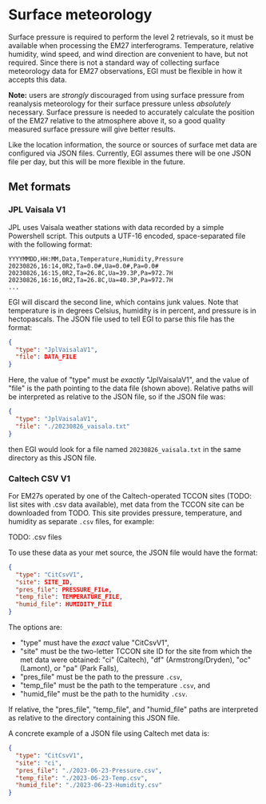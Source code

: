 # Surface meteorology

Surface pressure is required to perform the level 2 retrievals, so it must be available when processing the EM27 interferograms.
Temperature, relative humidity, wind speed, and wind direction are convenient to have, but not required.
Since there is not a standard way of collecting surface meteorology data for EM27 observations, EGI must be flexible in how it accepts this data.

**Note:** users are _strongly_ discouraged from using surface pressure from reanalysis meteorology for their surface pressure unless _absolutely_ necessary.
Surface pressure is needed to accurately calculate the position of the EM27 relative to the atmosphere above it, so a good quality measured surface pressure
will give better results.

Like the location information, the source or sources of surface met data are configured via JSON files.
Currently, EGI assumes there will be one JSON file per day, but this will be more flexible in the future.

## Met formats

### JPL Vaisala V1

JPL uses Vaisala weather stations with data recorded by a simple Powershell script.
This outputs a UTF-16 encoded, space-separated file with the following format:

```text
YYYYMMDD,HH:MM,Data,Temperature,Humidity,Pressure
20230826,16:14,0R2,Ta=0.0#,Ua=0.0#,Pa=0.0#
20230826,16:15,0R2,Ta=26.8C,Ua=39.3P,Pa=972.7H
20230826,16:16,0R2,Ta=26.8C,Ua=40.3P,Pa=972.7H
...
```

EGI will discard the second line, which contains junk values.
Note that temperature is in degrees Celsius, humidity is in percent, and pressure is in hectopascals.
The JSON file used to tell EGI to parse this file has the format:

```json
{
  "type": "JplVaisalaV1",
  "file": DATA_FILE
}
```

Here, the value of "type" must be _exactly_ "JplVaisalaV1", and the value of "file" is the path pointing to the data file (shown above).
Relative paths will be interpreted as relative to the JSON file, so if the JSON file was:

```json
{
  "type": "JplVaisalaV1",
  "file": "./20230826_vaisala.txt"
}
```

then EGI would look for a file named `20230826_vaisala.txt` in the same directory as this JSON file.


### Caltech CSV V1

For EM27s operated by one of the Caltech-operated TCCON sites (TODO: list sites with .csv data available), met data from the TCCON site can be downloaded from TODO.
This site provides pressure, temperature, and humidity as separate `.csv` files, for example:

TODO: .csv files

To use these data as your met source, the JSON file would have the format:

```json
{
  "type": "CitCsvV1",
  "site": SITE_ID,
  "pres_file": PRESSURE_FILe,
  "temp_file": TEMPERATURE_FILE,
  "humid_file": HUMIDITY_FILE
}
```

The options are:

- "type" must have the _exact_ value "CitCsvV1",
- "site" must be the two-letter TCCON site ID for the site from which the met data were obtained: "ci" (Caltech), "df" (Armstrong/Dryden), "oc" (Lamont), or "pa" (Park Falls),
- "pres_file" must be the path to the pressure `.csv`,
- "temp_file" must be the path to the temperature `.csv`, and
- "humid_file" must be the path to the humidity `.csv`.

If relative, the "pres_file", "temp_file", and "humid_file" paths are interpreted as relative to the directory containing this JSON file.

A concrete example of a JSON file using Caltech met data is:

```json
{
  "type": "CitCsvV1",
  "site": "ci",
  "pres_file": "./2023-06-23-Pressure.csv",
  "temp_file": "./2023-06-23-Temp.csv",
  "humid_file": "./2023-06-23-Humidity.csv"
}
```